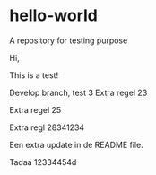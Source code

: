 # hello-world
A repository for testing purpose

Hi,

This is a test!

Develop branch, test 3
Extra regel  23

Extra regel  25

Extra regl 28341234

Een extra update in de README file.

Tadaa 12334454d
